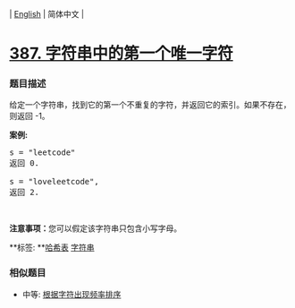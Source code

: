 | [English](README_EN.md) | 简体中文 |

# [387. 字符串中的第一个唯一字符](https://leetcode-cn.com/problems/first-unique-character-in-a-string)
 ### 题目描述
<p>给定一个字符串，找到它的第一个不重复的字符，并返回它的索引。如果不存在，则返回 -1。</p>

<p><strong>案例:</strong></p>

<pre>
s = &quot;leetcode&quot;
返回 0.

s = &quot;loveleetcode&quot;,
返回 2.
</pre>

<p>&nbsp;</p>

<p><strong>注意事项：</strong>您可以假定该字符串只包含小写字母。</p>

**标签:	**[哈希表](https://leetcode-cn.com/tag/hash-table) [字符串](https://leetcode-cn.com/tag/string) 
 ### 相似题目
- 中等:	[根据字符出现频率排序](https://leetcode-cn.com/problems/sort-characters-by-frequency) 
